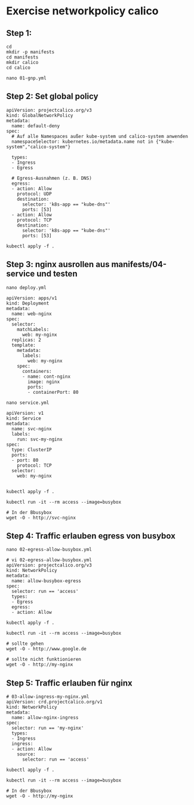 # Exercise networkpolicy calico

## Step 1:

```
cd
mkdir -p manifests
cd manifests
mkdir calico
cd calico
```

```
nano 01-gnp.yml
```

## Step 2: Set global policy

```
apiVersion: projectcalico.org/v3
kind: GlobalNetworkPolicy
metadata:
  name: default-deny
spec:
  # Auf alle Namespaces außer kube-system und calico-system anwenden
  namespaceSelector: kubernetes.io/metadata.name not in {"kube-system","calico-system"}

  types:
  - Ingress
  - Egress

  # Egress-Ausnahmen (z. B. DNS)
  egress:
  - action: Allow
    protocol: UDP
    destination:
      selector: 'k8s-app == "kube-dns"'
      ports: [53]
  - action: Allow
    protocol: TCP
    destination:
      selector: 'k8s-app == "kube-dns"'
      ports: [53]
```

```
kubectl apply -f .
```

## Step 3: nginx ausrollen aus manifests/04-service und testen

```
nano deploy.yml 
```

```
apiVersion: apps/v1
kind: Deployment
metadata:
  name: web-nginx
spec:
  selector:
    matchLabels:
      web: my-nginx
  replicas: 2
  template:
    metadata:
      labels:
        web: my-nginx
    spec:
      containers:
      - name: cont-nginx
        image: nginx
        ports:
        - containerPort: 80
```

```
nano service.yml
```


```
apiVersion: v1
kind: Service
metadata:
  name: svc-nginx
  labels:
    run: svc-my-nginx
spec:
  type: ClusterIP
  ports:
  - port: 80
    protocol: TCP
  selector:
    web: my-nginx      
        
```        

```
kubectl apply -f . 
```

```
kubectl run -it --rm access --image=busybox 
```

```
# In der Bbusybox 
wget -O - http://svc-nginx 
```

## Step 4: Traffic erlauben egress von busybox 

```
nano 02-egress-allow-busybox.yml  
```

```
# vi 02-egress-allow-busybox.yml
apiVersion: projectcalico.org/v3
kind: NetworkPolicy
metadata:
  name: allow-busybox-egress
spec:
  selector: run == 'access'
  types:
  - Egress
  egress:
  - action: Allow
```

```
kubectl apply -f . 
```

```
kubectl run -it --rm access --image=busybox
```

```
# sollte gehen 
wget -O - http://www.google.de

# sollte nicht funktionieren
wget -O - http://my-nginx
```

## Step 5: Traffic erlauben für nginx 

```
# 03-allow-ingress-my-nginx.yml 
apiVersion: crd.projectcalico.org/v1
kind: NetworkPolicy
metadata:
  name: allow-nginx-ingress
spec:
  selector: run == 'my-nginx'
  types:
  - Ingress
  ingress:
  - action: Allow
    source:
      selector: run == 'access'
```

```
kubectl apply -f .
```

```
kubectl run -it --rm access --image=busybox 
```

```
# In der Bbusybox 
wget -O - http://my-nginx 
```

